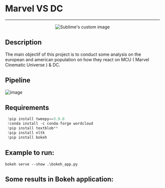 # Marvel VS DC 
--------------
 

<p align="center">
  <img src=  https://user-images.githubusercontent.com/52492864/150648002-b34191a1-c001-49d9-bb41-67c4c8508153.jpg alt="Sublime's custom image"/>
</p>


Description
-----------

The main objectif of this project is to conduct some analysis on the european and american population on how they react on MCU ( Marvel Cinematic Universe ) & DC.


Pipeline
-----------
![image](https://user-images.githubusercontent.com/52492864/150654022-f27b0244-5872-4fd6-a3f0-6ac62e2a1550.png)



Requirements
-----------
```python
 !pip install tweepy==3.9.0
 !conda install -c conda-forge wordcloud 
 !pip install textblob**
 !pip install nltk 
 !pip install bokeh 
```


Example to run: 
-----------
``` 
bokeh serve --show .\bokeh_app.py
```

Some results in Bokeh application:
-----------
